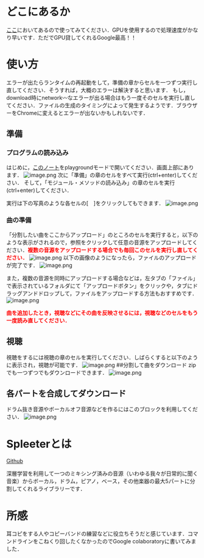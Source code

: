 # どこにあるか

[ここ](https://colab.research.google.com/drive/1EjysPW--w5a-NuQHkiCjL3mZg8y7Zdey)においてあるので使ってみてください．GPUを使用するので処理速度がかなり早いです．ただでGPU貸してくれるGoogle最高！！

# 使い方

エラーが出たらランタイムの再起動をして，準備の章からセルを一つずつ実行し直してください．そうすれば，大概のエラーは解決すると思います．
もし，download時にnetwork〰なエラーが出る場合はもう一度そのセルを実行し直してください．ファイルの生成のタイミングによって発生するようです．ブラウザーをChromeに変えるとエラーが出ないかもしれないです．

## 準備
### プログラムの読み込み

はじめに，[このノート](https://colab.research.google.com/drive/1EjysPW--w5a-NuQHkiCjL3mZg8y7Zdey)をplaygroundモードで開いてください．画面上部にあります．
![image.png](https://qiita-image-store.s3.ap-northeast-1.amazonaws.com/0/204520/04d10297-d5c3-a18d-6e76-a797578a5609.png)
次に「準備」の章のセルをすべて実行(ctrl+enter)してください．
そして，「モジュール・メソッドの読み込み」の章のセルを実行(ctrl+enter)してください．

実行は下の写真のような各セルの[　]をクリックしてもできます．
![image.png](https://qiita-image-store.s3.ap-northeast-1.amazonaws.com/0/204520/19e72f8f-5eaf-0bc3-fd49-fd6a132e8a12.png)

### 曲の準備

「分割したい曲をここからアップロード」のところのセルを実行すると，以下のような表示がされるので，参照をクリックして任意の音源をアップロードしてください．<font color="Red">__複数の音源をアップロードする場合でも毎回このセルを実行し直してください．__</font>
![image.png](https://qiita-image-store.s3.ap-northeast-1.amazonaws.com/0/204520/95e84f20-48fb-b90a-081f-e286ccc3b773.png)
以下の画像のようになったら，ファイルのアップロードが完了です．
![image.png](https://qiita-image-store.s3.ap-northeast-1.amazonaws.com/0/204520/12b23110-5c93-0d0a-cb36-b658d1db4786.png)

また，複数の音源を同時にアップロードする場合などは，左タブの「ファイル」で表示されているフォルダにて「アップロードボタン」をクリックや，タブにドラッグアンドドロップして，ファイルをアップロードする方法もおすすめです．
![image.png](https://qiita-image-store.s3.ap-northeast-1.amazonaws.com/0/204520/faa32c31-f908-a5e0-b84a-95859230619f.png)

<font color="Red">__曲を追加したとき，視聴などにその曲を反映させるには，視聴などのセルをもう一度読み直してください．__</font>

## 視聴

視聴をするには視聴の章のセルを実行してください．しばらくすると以下のように表示され，視聴が可能です．
![image.png](https://qiita-image-store.s3.ap-northeast-1.amazonaws.com/0/204520/cbd70c60-09de-eb50-7074-dd7728455a10.png)
##分割して曲をダウンロード
zipでも一つずつでもダウンロードできます．
![image.png](https://qiita-image-store.s3.ap-northeast-1.amazonaws.com/0/204520/d8705511-d16d-b136-d04c-21e792f6e44a.png)

## 各パートを合成してダウンロード

ドラム抜き音源やボーカルオフ音源などを作るにはこのブロックを利用してください．
![image.png](https://qiita-image-store.s3.ap-northeast-1.amazonaws.com/0/204520/07852b0d-5e59-2174-00cb-323200ba3b89.png)

# Spleeterとは

[Github](https://github.com/deezer/spleeter)

深層学習を利用して一つのミキシング済みの音源（いわゆる我々が日常的に聞く音楽）からボーカル，ドラム，ピアノ，ベース，その他楽器の最大5パートに分割してくれるライブラリーです．

# 所感

耳コピをする人やコピーバンドの練習などに役立ちそうだと感じています．コマンドラインをこねくり回したくなかったのでGoogle colaboratoryに書いてみました．
